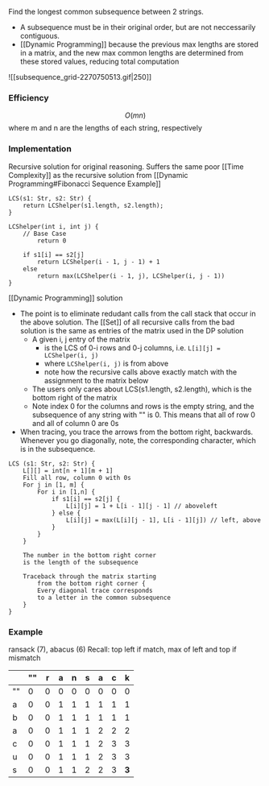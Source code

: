 Find the longest common subsequence between 2 strings. 
* A subsequence must be in their original order, but are not neccessarily contiguous.
* [[Dynamic Programming]] because the previous max lengths are stored in a matrix, and the new max common lengths are determined from these stored values, reducing total computation

![[subsequence_grid-2270750513.gif|250]]

### Efficiency
$$
O(mn)
$$
where m and n are the lengths of each string, respectively
### Implementation
Recursive solution for original reasoning. Suffers the same poor [[Time Complexity]] as the recursive solution from [[Dynamic Programming#Fibonacci Sequence Example]]
```
LCS(s1: Str, s2: Str) {
	return LCShelper(s1.length, s2.length);
}

LCShelper(int i, int j) {
	// Base Case
		return 0

	if s1[i] == s2[j]
		return LCShelper(i - 1, j - 1) + 1
	else
		return max(LCShelper(i - 1, j), LCShelper(i, j - 1))
}
```

[[Dynamic Programming]] solution
* The point is to eliminate redudant calls from the call stack that occur in the above solution. The [[Set]] of all recursive calls from the bad solution is the same as entries of the matrix used in the DP solution
	* A given i, j entry of the matrix 
		* is the LCS of 0-i rows and 0-j columns, i.e. `L[i][j] = LCShelper(i, j)`
		* where `LCShelper(i, j)` is from above
		* note how the recursive calls above exactly match with the assignment to the matrix below
	* The users only cares about LCS(s1.length, s2.length), which is the bottom right of the matrix
	* Note index 0 for the columns and rows is the empty string, and the subsequence of any string with "" is 0. This means that all of row 0 and all of column 0 are 0s
* When tracing, you trace the arrows from the bottom right, backwards. Whenever you go diagonally, note, the corresponding character, which is in the subsequence.
```
LCS (s1: Str, s2: Str) {
	L[][] = int[n + 1][m + 1]
	Fill all row, column 0 with 0s
	For j in [1, m] {
		For i in [1,n] {
			if s1[i] == s2[j] {
				L[i][j] = 1 + L[i - 1][j - 1] // aboveleft
			} else {
				L[i][j] = max(L[i][j - 1], L[i - 1][j]) // left, above
			}
		}
	}

	The number in the bottom right corner
	is the length of the subsequence 
	
	Traceback through the matrix starting
		from the bottom right corner {
		Every diagonal trace corresponds
		to a letter in the common subsequence
	}
}
```

### Example
ransack (7), abacus (6)
Recall: top left if match, max of left and top if mismatch

|     | ""  | r   | a   | n   | s   | a   | c   | k     |
| --- | --- | --- | --- | --- | --- | --- | --- | ----- |
| ""  | 0   | 0   | 0   | 0   | 0   | 0   | 0   | 0     |
| a   | 0   | 0   | 1   | 1   | 1   | 1   | 1   | 1     |
| b   | 0   | 0   | 1   | 1   | 1   | 1   | 1   | 1     |
| a   | 0   | 0   | 1   | 1   | 1   | 2   | 2   | 2     |
| c   | 0   | 0   | 1   | 1   | 1   | 2   | 3   | 3     |
| u   | 0   | 0   | 1   | 1   | 1   | 2   | 3   | 3     |
| s   | 0   | 0   | 1   | 1   | 2   | 2   | 3   | **3** |
